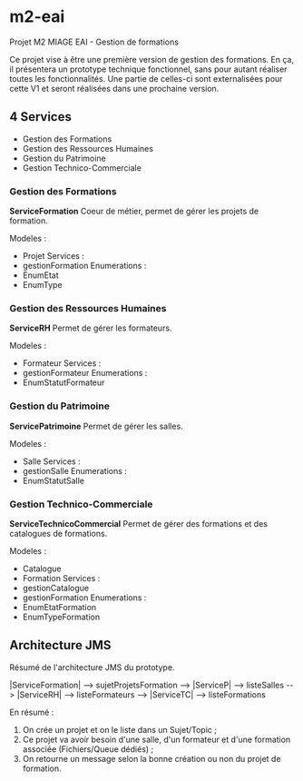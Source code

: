 # m2-eai
Projet M2 MIAGE EAI - Gestion de formations

Ce projet vise à être une première version de gestion des formations. En ça, il présentera un prototype technique fonctionnel, sans pour autant réaliser toutes les fonctionnalités. Une partie de celles-ci sont externalisées pour cette V1 et seront réalisées dans une prochaine version.

## 4 Services
* Gestion des Formations
* Gestion des Ressources Humaines
* Gestion du Patrimoine
* Gestion Technico-Commerciale

### Gestion des Formations
__ServiceFormation__
Coeur de métier, permet de gérer les projets de formation.

Modeles :
* Projet
Services :
* gestionFormation
Enumerations :
* EnumEtat
* EnumType

### Gestion des Ressources Humaines
__ServiceRH__
Permet de gérer les formateurs.

Modeles :
* Formateur
Services :
* gestionFormateur
Enumerations :
* EnumStatutFormateur

### Gestion du Patrimoine
__ServicePatrimoine__
Permet de gérer les salles.

Modeles :
* Salle
Services :
* gestionSalle
Enumerations :
* EnumStatutSalle

### Gestion Technico-Commerciale
__ServiceTechnicoCommercial__
Permet de gérer des formations et des catalogues de formations.

Modeles :
* Catalogue
* Formation
Services :
* gestionCatalogue
* gestionFormation
Enumerations :
* EnumEtatFormation
* EnumTypeFormation


## Architecture JMS

Résumé de l'architecture JMS du prototype.

|ServiceFormation| --> sujetProjetsFormation  --> |ServiceP|  --> listeSalles
                                              --> |ServiceRH| --> listeFormateurs
                                              --> |ServiceTC| --> listeFormations

En résumé :
1. On crée un projet et on le liste dans un Sujet/Topic ;
2. Ce projet va avoir besoin d'une salle, d'un formateur et d'une formation associée (Fichiers/Queue dédiés) ;
3. On retourne un message selon la bonne création ou non du projet de formation.


